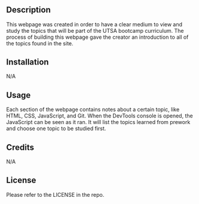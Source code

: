 # <Prework Webpage>

## Description

This webpage was created in order to have a clear medium to view and study the topics that will be part of the UTSA bootcamp curriculum. The process of building this webpage gave the creator an introduction to all of the topics found in the site.

## Installation

N/A

## Usage

Each section of the webpage contains notes about a certain topic, like HTML, CSS, JavaScript, and Git. When the DevTools console is opened, the JavaScript can be seen as it ran. It will list the topics learned from prework and choose one topic to be studied first. 

## Credits

N/A

## License

Please refer to the LICENSE in the repo.


